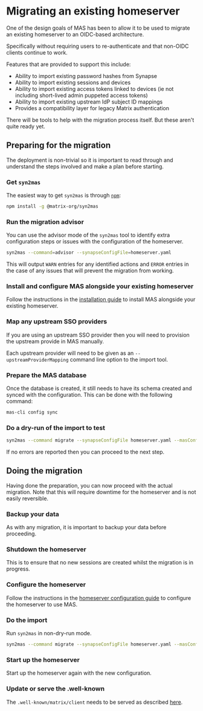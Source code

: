 # Migrating an existing homeserver

One of the design goals of MAS has been to allow it to be used to migrate an existing homeserver to an OIDC-based architecture.

Specifically without requiring users to re-authenticate and that non-OIDC clients continue to work.

Features that are provided to support this include:

- Ability to import existing password hashes from Synapse
- Ability to import existing sessions and devices
- Ability to import existing access tokens linked to devices (ie not including short-lived admin puppeted access tokens)
- Ability to import existing upstream IdP subject ID mappings
- Provides a compatibility layer for legacy Matrix authentication

There will be tools to help with the migration process itself. But these aren't quite ready yet.

## Preparing for the migration

The deployment is non-trivial so it is important to read through and understand the steps involved and make a plan before starting.

### Get `syn2mas`

The easiest way to get `syn2mas` is through [`npm`](https://www.npmjs.com/package/@matrix-org/syn2mas):

```sh
npm install -g @matrix-org/syn2mas
```

### Run the migration advisor

You can use the advisor mode of the `syn2mas` tool to identify extra configuration steps or issues with the configuration of the homeserver.

```sh
syn2mas --command=advisor --synapseConfigFile=homeserver.yaml
```

This will output `WARN` entries for any identified actions and `ERROR` entries in the case of any issues that will prevent the migration from working.

### Install and configure MAS alongside your existing homeserver

Follow the instructions in the [installation guide](installation.md) to install MAS alongside your existing homeserver.

### Map any upstream SSO providers

If you are using an upstream SSO provider then you will need to provision the upstream provide in MAS manually.

Each upstream provider will need to be given as an `--upstreamProviderMapping` command line option to the import tool.

### Prepare the MAS database

Once the database is created, it still needs to have its schema created and synced with the configuration.
This can be done with the following command:

```sh
mas-cli config sync
```

### Do a dry-run of the import to test

```sh
syn2mas --command migrate --synapseConfigFile homeserver.yaml --masConfigFile config.yaml --dryRun
```

If no errors are reported then you can proceed to the next step.

## Doing the migration

Having done the preparation, you can now proceed with the actual migration. Note that this will require downtime for the homeserver and is not easily reversible.

### Backup your data

As with any migration, it is important to backup your data before proceeding.

### Shutdown the homeserver

This is to ensure that no new sessions are created whilst the migration is in progress.

### Configure the homeserver

Follow the instructions in the [homeserver configuration guide](homeserver.md) to configure the homeserver to use MAS.

### Do the import

Run `syn2mas` in non-dry-run mode.

```sh
syn2mas --command migrate --synapseConfigFile homeserver.yaml --masConfigFile config.yaml --dryRun false
```

### Start up the homeserver

Start up the homeserver again with the new configuration.

### Update or serve the .well-known

The `.well-known/matrix/client` needs to be served as described [here](./well-known.md).
